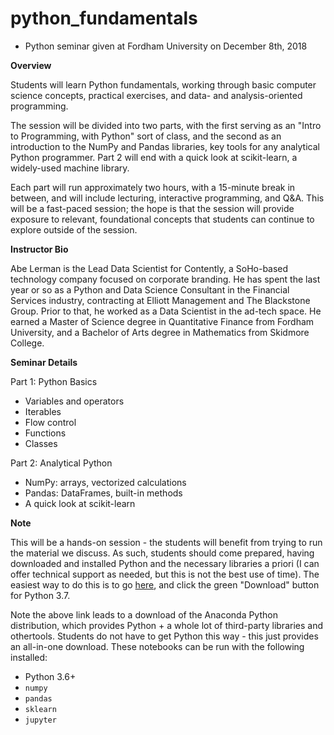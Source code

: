 # python_fundamentals
- Python seminar given at Fordham University on December 8th, 2018

**Overview**

Students will learn Python fundamentals, working through basic computer science concepts, practical exercises, and data- and analysis-oriented programming.

The session will be divided into two parts, with the first serving as an "Intro to Programming, with Python" sort of class, and the second as an introduction to the NumPy and Pandas libraries, key tools for any analytical Python programmer. Part 2 will end with a quick look at scikit-learn, a widely-used machine library.

Each part will run approximately two hours, with a 15-minute break in between, and will include lecturing, interactive programming, and Q&A. This will be a fast-paced session; the hope is that the session will provide exposure to relevant, foundational concepts that students can continue to explore outside of the session.

**Instructor Bio**

Abe Lerman is the Lead Data Scientist for Contently, a SoHo-based technology company focused on corporate branding. He has spent the last year or so as a Python and Data Science Consultant in the Financial Services industry, contracting at Elliott Management and The Blackstone Group. Prior to that, he worked as a Data Scientist in the ad-tech space. He earned a Master of Science degree in Quantitative Finance from Fordham University, and a Bachelor of Arts degree in Mathematics from Skidmore College.

**Seminar Details**

Part 1: Python Basics

- Variables and operators
- Iterables
- Flow control
- Functions
- Classes

Part 2:  Analytical Python

- NumPy: arrays, vectorized calculations
- Pandas: DataFrames, built-in methods
- A quick look at scikit-learn

**Note**

This will be a hands-on session - the students will benefit from trying to run the material we discuss. As such, students should come prepared, having downloaded and installed Python and the necessary libraries a priori (I can offer technical support as needed, but this is not the best use of time). The easiest way to do this is to go [here](https://www.anaconda.com/download/), and click the green "Download" button for Python 3.7. 

Note the above link leads to a download of the Anaconda Python distribution, which provides Python + a whole lot of third-party libraries and othertools. Students do not have to get Python this way - this just provides an all-in-one download. These notebooks can be run with the following installed:
- Python 3.6+
- `numpy`
- `pandas`
- `sklearn`
- `jupyter`
